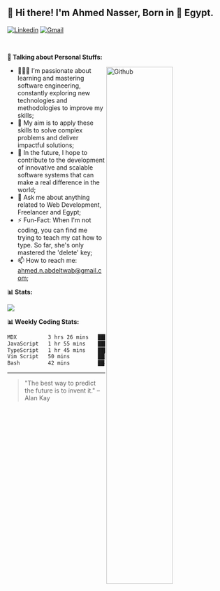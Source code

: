 <!-- Your title -->
## 👋 Hi there! I'm Ahmed Nasser, Born in 🚀 Egypt.
<!-- Your badges
You can use the website to generate badges: https://shields.io/
-->

[![Linkedin](https://img.shields.io/badge/-LinkedIn-blue?style=flat&logo=Linkedin&logoColor=white)](https://www.linkedin.com/in/ahmed-n-abdeltwab/)
[![Gmail](https://img.shields.io/badge/-Gmail-c14438?style=flat&logo=Gmail&logoColor=white)](mailto:ahmed.n.abdeltwab@gmail.com)

&nbsp;

<!-- Talking about you -->
**🚀 Talking about Personal Stuffs:**

<!-- Any image aligned to the right. Beware the width -->
<img width="55%" align="right" alt="Github" src="https://raw.githubusercontent.com/onimur/.github/master/.resources/git-header.svg" />

- 👨🏽‍💻 I’m passionate about learning and mastering software engineering, constantly exploring new technologies and methodologies to improve my skills;
- 🔭 My aim is to apply these skills to solve complex problems and deliver impactful solutions;
- 🌱 In the future, I hope to contribute to the development of innovative and scalable software systems that can make a real difference in the world;
- 💬 Ask me about anything related to Web Development, Freelancer and Egypt;
- ⚡️ Fun-Fact: When I'm not coding, you can find me trying to teach my cat how to type. So far, she's only mastered the 'delete' key;
- 📫 How to reach me: ahmed.n.abdeltwab@gmail.com;

<!-- My Coding Stats -->
**📊 Stats:**

![](https://github-profile-trophy.vercel.app/?username=ahmed-n-abdeltwab&theme=dracula&no-frame=false&no-bg=false&margin-w=4)

**📊 Weekly Coding Stats:**
<!--START_SECTION:waka-->

```txt
MDX          3 hrs 26 mins   █████████▒░░░░░░░░░░░░░░░   37.13 %
JavaScript   1 hr 55 mins    █████▒░░░░░░░░░░░░░░░░░░░   20.77 %
TypeScript   1 hr 45 mins    ████▓░░░░░░░░░░░░░░░░░░░░   19.08 %
Vim Script   50 mins         ██▒░░░░░░░░░░░░░░░░░░░░░░   09.01 %
Bash         42 mins         ██░░░░░░░░░░░░░░░░░░░░░░░   07.56 %
```

<!--END_SECTION:waka-->

---

> "The best way to predict the future is to invent it." – Alan Kay
